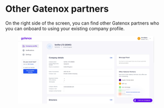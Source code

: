 # Other Gatenox partners

On the right side of the screen, you can find other Gatenox partners who you can onboard to using your existing company profile.

<figure><img src="../../Images/Share_profile.png" alt=""><figcaption></figcaption></figure>